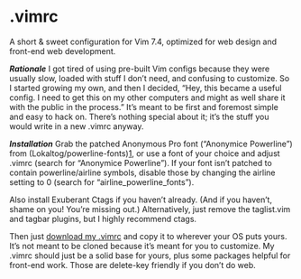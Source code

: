 .vimrc
======

A short & sweet configuration for Vim 7.4, optimized for web design and front-end web development.

***Rationale***
I got tired of using pre-built Vim configs because they were usually slow, loaded with stuff I don’t need, and confusing to customize. So I started growing my own, and then I decided, “Hey, this became a useful config. I need to get this on my other computers and might as well share it with the public in the process.”
It’s meant to be first and foremost simple and easy to hack on. There’s nothing special about it; it’s the stuff you would write in a new .vimrc anyway.

***Installation***
Grab the patched Anonymous Pro font (“Anonymice Powerline”) from (Lokaltog/powerline-fonts)[1], or use a font of your choice and adjust .vimrc (search for “Anonymice Powerline”). If your font isn’t patched to contain powerline/airline symbols, disable those by changing the airline setting to 0 (search for “airline_powerline_fonts”).

Also install Exuberant Ctags if you haven’t already. (And if you haven’t, shame on you! You’re missing out.) Alternatively, just remove the taglist.vim and tagbar plugins, but I highly recommend ctags.

Then just [download my .vimrc][2] and copy it to wherever your OS puts yours. It’s not meant to be cloned because it’s meant for you to customize. My .vimrc should just be a solid base for yours, plus some packages helpful for front-end work. Those are delete-key friendly if you don’t do web.

[1]: https://github.com/Lokaltog/powerline-fonts
[2]: https://raw2.github.com/alpha123/.vimrc/master/.vimrc
